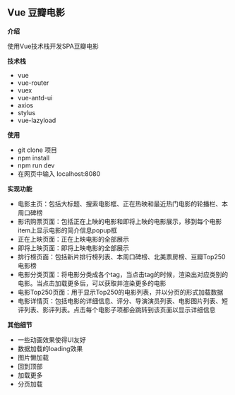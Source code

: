 ## Vue 豆瓣电影

**介绍**

使用Vue技术栈开发SPA豆瓣电影

**技术栈**

- vue
- vue-router
- vuex
- vue-antd-ui
- axios
- stylus
- vue-lazyload

**使用**

- git clone 项目
- npm install
- npm run dev
- 在网页中输入 localhost:8080

**实现功能**

- 电影主页：包括大标题、搜索电影框、正在热映和最近热门电影的轮播栏、本周口碑榜
- 影讯购票页面：包括正在上映的电影和即将上映的电影展示，移到每个电影item上显示电影的简介信息popup框
- 正在上映页面：正在上映电影的全部展示
- 即将上映页面：即将上映电影的全部展示
- 排行榜页面：包括新片排行榜列表、本周口碑榜、北美票房榜、豆瓣Top250电影榜
- 电影分类页面：将电影分类成各个tag，当点击tag的时候，渲染出对应类别的电影。当点击加载更多后，可以获取并渲染更多的电影
- 电影Top250页面：用于显示Top250的电影列表，并以分页的形式加载数据
- 电影详情页：包括电影的详细信息、评分、导演演员列表、电影图片列表、短评列表、影评列表。点击每个电影子项都会跳转到该页面以显示详细信息

**其他细节**

- 一些动画效果使得UI友好
- 数据加载的loading效果
- 图片懒加载
- 回到顶部
- 加载更多
- 分页加载